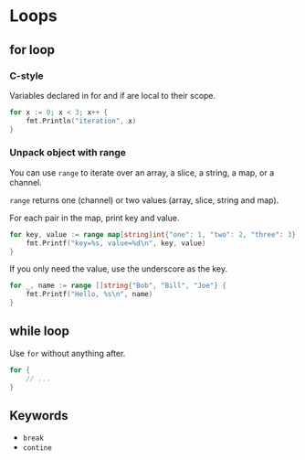 # Loops

## for loop

### C-style

Variables declared in for and if are local to their scope.

```go
for x := 0; x < 3; x++ {
    fmt.Println("iteration", x)
}
```

### Unpack object with range

You can use `range` to iterate over an array, a slice, a string, a map, or a channel.

`range` returns one (channel) or two values (array, slice, string and map).

For each pair in the map, print key and value.

```go
for key, value := range map[string]int{"one": 1, "two": 2, "three": 3} {
    fmt.Printf("key=%s, value=%d\n", key, value)
}
```

If you only need the value, use the underscore as the key.

```go
for _, name := range []string{"Bob", "Bill", "Joe"} {
    fmt.Printf("Hello, %s\n", name)
}
```


## while loop

Use `for` without anything after.
```go
for { 
    // ...
}
```
    
## Keywords

- `break`
- `contine`
